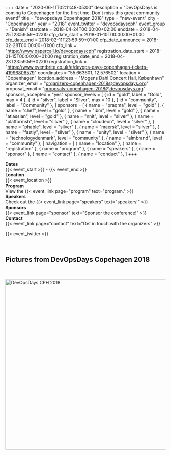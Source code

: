 +++
date = "2020-06-11T02:11:48-05:00"
description = "DevOpsDays is coming to Copenhagen for the first time. Don't miss this great community event!"
title = "devopsdays Copenhagen 2018"
type = "new-event"
city = "Copenhagen"
year = "2018"
event_twitter = "devopsdayscph"
event_group = "Danish"
startdate = 2018-04-24T00:00:00+02:00
enddate = 2018-04-25T23:59:59+02:00
cfp_date_start = 2018-01-10T00:00:00+01:00
cfp_date_end = 2018-02-11T23:59:59+01:00
cfp_date_announce = 2018-02-28T00:00:00+01:00
cfp_link = "https://www.papercall.io/devopsdayscph"
registration_date_start = 2018-01-15T00:00:00+01:00
registration_date_end = 2018-04-23T23:59:59+02:00
registration_link = "https://www.eventbrite.co.uk/e/devops-days-copenhagen-tickets-41996806579"
coordinates = "55.663601, 12.576502"
location = "Copenhagen"
location_address = "Mogens Dahl Concert Hall, København"
organizer_email = "organizers-copenhagen-2018@devopsdays.org"
proposal_email = "proposals-copenhagen-2018@devopsdays.org"
sponsors_accepted = "yes"
sponsor_levels = [
    { id = "gold", label = "Gold", max = 4 },
    { id = "silver", label = "Silver", max = 10 },
    { id = "community", label = "Community" },
]
sponsors = [
    { name = "praqma", level = "gold" },
    { name = "chef", level = "gold" },
    { name = "ibm", level = "gold" },
    { name = "atlassian", level = "gold" },
    { name = "nnit", level = "silver" },
    { name = "platformsh", level = "silver" },
    { name = "cloudeon", level = "silver" },
    { name = "phable", level = "silver" },
    { name = "maersk", level = "silver" },
    { name = "fastly", level = "silver" },
    { name = "unity", level = "silver" },
    { name = "technologydenmark", level = "community" },
    { name = "almbrand", level = "community" },
]
navigation = [
    { name = "location" },
    { name = "registration" },
    { name = "program" },
    { name = "speakers" },
    { name = "sponsor" },
    { name = "contact" },
    { name = "conduct" },
]
+++
<!-- <div style="text-align:center;">
  {{< event_logo >}}
</div> -->

<div class = "row">
  <div class = "col-md-2">
    <strong>Dates</strong>
  </div>
  <div class = "col-md-8">
    {{< event_start >}} - {{< event_end >}}
  </div>
</div>

<div class = "row">
  <div class = "col-md-2">
    <strong>Location</strong>
  </div>
  <div class = "col-md-8">
    {{< event_location >}}
  </div>
</div>

<!-- <div class = "row">
  <div class = "col-md-2">
    <strong>Register</strong>
  </div>
  <div class = "col-md-8">
    {{< event_link page="registration" text="Register to attend the conference!" >}}
  </div>
</div> -->

<!-- <div class = "row">
  <div class = "col-md-2">
    <strong>Propose</strong>
  </div>
  <div class = "col-md-8">
    {{< event_link page="propose" text="Propose a talk!" >}}
  </div>
</div> -->

<div class = "row">
  <div class = "col-md-2">
    <strong>Program</strong>
  </div>
  <div class = "col-md-8">
    View the {{< event_link page="program" text="program." >}}
  </div>
</div>

<div class = "row">
  <div class = "col-md-2">
    <strong>Speakers</strong>
  </div>
  <div class = "col-md-8">
    Check out the {{< event_link page="speakers" text="speakers!" >}}
  </div>
</div>

<div class = "row">
  <div class = "col-md-2">
    <strong>Sponsors</strong>
  </div>
  <div class = "col-md-8">
    {{< event_link page="sponsor" text="Sponsor the conference!" >}}
  </div>
</div>

<div class = "row">
  <div class = "col-md-2">
    <strong>Contact</strong>
  </div>
  <div class = "col-md-8">
    {{< event_link page="contact" text="Get in touch with the organizers" >}}
  </div>
</div>

{{< event_twitter >}}

<br>

## Pictures from DevOpsDays Copehagen 2018 

<br>

<a data-flickr-embed="true" data-header="true"  href="https://www.flickr.com/photos/code-conf/albums/72157692949287212" title="DevOpsDays CPH 2018"><img src="https://farm1.staticflickr.com/977/27826295698_00136266b7_c.jpg" width="800" height="534" alt="DevOpsDays CPH 2018"></a><script async src="//embedr.flickr.com/assets/client-code.js" charset="utf-8"></script>
